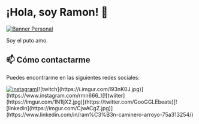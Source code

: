 # ¡Hola, soy Ramon! 👋

[![Banner Personal](https://i.imgur.com/Iz8L0TJ.png)](https://github.com/Rmaon)

Soy el puto amo.

## 📫 Cómo contactarme

Puedes encontrarme en las siguientes redes sociales:

[![instagram](https://imgur.com/a/VeORm5u.jpg)](https://www.instagram.com/rmn666_)[![twitch](https://i.imgur.com/l93nK0J.jpg)](https://www.instagram.com/rmn666_)[![twiiter](https://imgur.com/1N1ljX2.jpg)](https://twitter.com/GooGGLEbeats)[![linkedin](https://imgur.com/CjwACgZ.jpg)](https://www.linkedin.com/in/ram%C3%B3n-caminero-arroyo-75a313254/)
